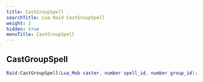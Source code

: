 ```yaml
---
title: CastGroupSpell
searchTitle: Lua Raid CastGroupSpell
weight: 1
hidden: true
menuTitle: CastGroupSpell
---
```

## CastGroupSpell
```lua
Raid:CastGroupSpell(Lua_Mob caster, number spell_id, number group_id); -- void
```